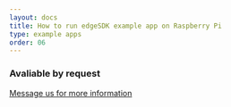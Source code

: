 ```yaml
---
layout: docs
title: How to run edgeSDK example app on Raspberry Pi
type: example apps
order: 06
---
```


### Avaliable by request

[Message us for more information](support.sdk@mimik.com)
